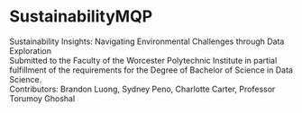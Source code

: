 # SustainabilityMQP
Sustainability Insights: Navigating Environmental Challenges through Data Exploration<br>
Submitted to the Faculty of the Worcester Polytechnic Institute in partial fulfillment of the requirements for the Degree of Bachelor of Science in Data Science.<br>
Contributors: Brandon Luong, Sydney Peno, Charlotte Carter, Professor Torumoy Ghoshal<br>